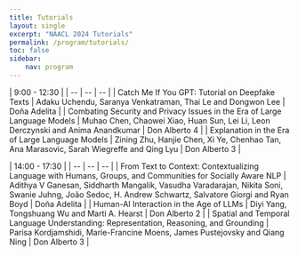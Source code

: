 ```yaml
---
title: Tutorials
layout: single
excerpt: "NAACL 2024 Tutorials"
permalink: /program/tutorials/
toc: false
sidebar: 
    nav: program
---
```


<style>
table th:first-of-type {
    width: 30%;
}
table th:nth-of-type(2) {
    width: 70%;
}
</style>

<!-- The accepted NAACL 2024 tutorials are listed below. We will add more details such as the dates and links to the tutorial websites later.

* **Combating Security and Privacy Issues in the Era of Large Language Models**. Muhao Chen, Chaowei Xiao, Huan Sun, Lei Li, Leon Derczynski and Anima Anandkumar.
* **Human-AI Interaction in the Age of LLMs**. Diyi Yang, Tongshuang Wu and Marti A. Hearst.
* **Explanation in the Era of Large Language Models**. Zining Zhu, Hanjie Chen, Xi Ye, Chenhao Tan, Ana Marasovic, Sarah Wiegreffe and Qing Lyu.
* **Catch Me If You GPT: Tutorial on Deepfake Texts**. Adaku Uchendu, Saranya Venkatraman, Thai Le and Dongwon Lee.
* **From Text to Context: Contextualizing Language with Humans, Groups, and Communities for Socially Aware NLP**. Adithya Ganesan, Siddharth Mangalik, Vasudha Varadarajan, Nikita Soni, Swanie Juhng, João Sedoc, Andrew Schwartz, Salvatore Giorgi and Ryan Boyd.
* **Spatial and Temporal Language Understanding: Representation, Reasoning, and Grounding**. Parisa Kordjamshidi, Marie-Francine Moens, James Pustejovsky and Qiang Ning.  -->


<!-- | <span>June 18, 2024</span> | -->
<!-- | -- | -- | -->
<!-- | [Student Research Workshop](https://naacl2024-srw.github.io/) | TBD | -->

| <span>9:00 - 12:30</span> |
| -- | -- | -- |
| Catch Me If You GPT: Tutorial on Deepfake Texts | Adaku Uchendu, Saranya Venkatraman, Thai Le and Dongwon Lee | Doña Adelita | 
| Combating Security and Privacy Issues in the Era of Large Language Models | Muhao Chen, Chaowei Xiao, Huan Sun, Lei Li, Leon Derczynski and Anima Anandkumar | Don Alberto 4 |
| Explanation in the Era of Large Language Models | Zining Zhu, Hanjie Chen, Xi Ye, Chenhao Tan, Ana Marasovic, Sarah Wiegreffe and Qing Lyu | Don Alberto 3 |

| <span>14:00 - 17:30</span> |
| -- | -- | -- |
| From Text to Context: Contextualizing Language with Humans, Groups, and Communities for Socially Aware NLP | Adithya V Ganesan, Siddharth Mangalik, Vasudha Varadarajan, Nikita Soni, Swanie Juhng, João Sedoc, H. Andrew Schwartz, Salvatore Giorgi and Ryan Boyd | Doña Adelita | 
| Human-AI Interaction in the Age of LLMs | Diyi Yang, Tongshuang Wu and Marti A. Hearst | Don Alberto 2 |
| Spatial and Temporal Language Understanding: Representation, Reasoning, and Grounding | Parisa Kordjamshidi, Marie-Francine Moens, James Pustejovsky and Qiang Ning | Don Alberto 3 |

<!-- | <span>June 21, 2024</span> | -->
<!-- | -- | -- | -->
<!-- [Clinical NLP Workshop](https://clinical-nlp.github.io/2024/) | Alberto 2 | -->
<!-- [6th Workshop on NLP and Computational Social Science](https://sites.google.com/site/nlpandcss/) | Alberto 3 | -->
<!-- [TrustNLP: Fourth Workshop on Trustworthy Natural Language Processing](https://trustnlpworkshop.github.io) | Alberto 4 | -->
<!-- [44th Workshop on Figurative Language Processing](http://sites.google.com/view/figlang2024) | Genaro | -->
<!-- [HCI+NLP: 3rd Workshop on Bridging Human-Computer Interaction and Natural Language Processing](https://sites.google.com/view/hciandnlp/home) | Julian | -->
<!-- [4th Workshop on NLP for Indigenous Languages of the Americas (AmericasNLP)](https://turing.iimas.unam.mx/americasnlp/) | Socorro | -->

<!-- | <span>June 20--21, 2024</span> | -->
<!-- | -- | -- | -->
<!-- [*SEM 2024: The 13th Joint Conference on Lexical and Computational Semantics](https://sites.google.com/view/starsem2024) | Adaleta  | -->
<!-- [SemEval-2024](https://semeval.github.io/SemEval2024/) | Alberto 1 | -->
